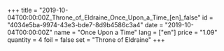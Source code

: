 +++
title = "2019-10-04T00:00:00Z_Throne_of_Eldraine_Once_Upon_a_Time_[en]_false"
id = "4034e5ba-9974-43e3-bde7-8d9b4586c3a4"
date = "2019-10-04T00:00:00Z"
name = "Once Upon a Time"
lang = ["en"]
price = "1.09"
quantity = 4
foil = false
set = "Throne of Eldraine"
+++
